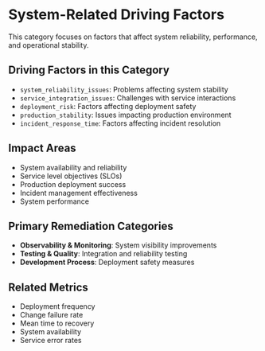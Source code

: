 # System-Related Driving Factors

This category focuses on factors that affect system reliability, performance, and operational stability.

## Driving Factors in this Category
- `system_reliability_issues`: Problems affecting system stability
- `service_integration_issues`: Challenges with service interactions
- `deployment_risk`: Factors affecting deployment safety
- `production_stability`: Issues impacting production environment
- `incident_response_time`: Factors affecting incident resolution

## Impact Areas
- System availability and reliability
- Service level objectives (SLOs)
- Production deployment success
- Incident management effectiveness
- System performance

## Primary Remediation Categories
- **Observability & Monitoring**: System visibility improvements
- **Testing & Quality**: Integration and reliability testing
- **Development Process**: Deployment safety measures

## Related Metrics
- Deployment frequency
- Change failure rate
- Mean time to recovery
- System availability
- Service error rates 